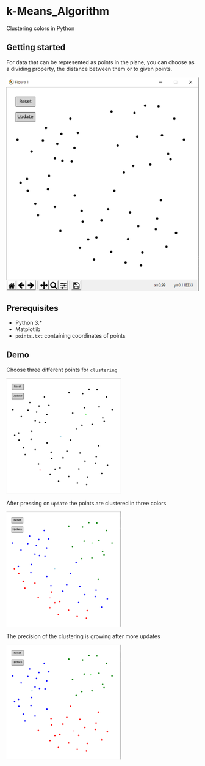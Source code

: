 # k-Means_Algorithm
Clustering colors in Python

## Getting started
For data that can be represented as points in the plane, you can choose as a dividing property, the distance between them or to given points.

<img src="/screenshots/screenshot1.PNG">

## Prerequisites
* Python 3.* 
* Matplotlib 
* `points.txt` containing coordinates of points


## Demo
Choose three different points for `clustering`

<img src="/screenshots/screenshot2.PNG" width="300">

After pressing on `update` the points are clustered in three colors 

<img src="/screenshots/screenshot3.PNG" width="300">

The precision of the clustering is growing after more updates

<img src="/screenshots/screenshot4.PNG" width="300">




